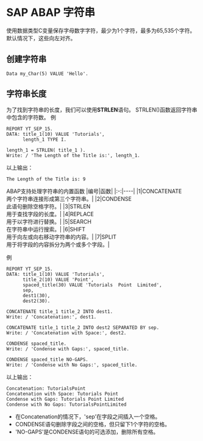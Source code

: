 SAP ABAP 字符串
==========
使用数据类型C变量保存字母数字字符，最少为1个字符，最多为65,535个字符。 默认情况下，这些向左对齐。
## 创建字符串
```
Data my_Char(5) VALUE 'Hello'.
```
## 字符串长度
为了找到字符串的长度，我们可以使用**STRLEN**语句。 STRLEN()函数返回字符串中包含的字符数。
例
```abap
REPORT YT_SEP_15. 
DATA: title_1(10) VALUE 'Tutorials',
      length_1 TYPE I. 
	
length_1 = STRLEN( title_1 ). 
Write: / 'The Length of the Title is:', length_1.
```
以上输出：
```
The Length of the Title is: 9 
```

ABAP支持处理字符串的内置函数
|编号|函数|
|:-:|----|
|1|CONCATENATE<br>两个字符串连接形成第三个字符串。|
|2|CONDENSE<br>此语句删除空格字符。|
|3|STRLEN<br>用于查找字段的长度。|
|4|REPLACE<br>用于以字符进行替换。|
|5|SEARCH<br>在字符串中运行搜索。|
|6|SHIFT<br>用于向左或向右移动字符串的内容。|
|7|SPLIT<br>用于将字段的内容拆分为两个或多个字段。|

例
```abap
REPORT YT_SEP_15. 
DATA: title_1(10) VALUE 'Tutorials', 
      title_2(10) VALUE 'Point',
      spaced_title(30) VALUE 'Tutorials  Point  Limited',
      sep,
      dest1(30),
      dest2(30).
	
CONCATENATE title_1 title_2 INTO dest1. 
Write: / 'Concatenation:', dest1. 

CONCATENATE title_1 title_2 INTO dest2 SEPARATED BY sep. 
Write: / 'Concatenation with Space:', dest2. 

CONDENSE spaced_title.
Write: / 'Condense with Gaps:', spaced_title. 

CONDENSE spaced_title NO-GAPS. 
Write: / 'Condense with No Gaps:', spaced_title.
```
以上输出：
```
Concatenation: TutorialsPoint 
Concatenation with Space: Tutorials Point 
Condense with Gaps: Tutorials Point Limited 
Condense with No Gaps: TutorialsPointLimited
```
- 在Concatenation的情况下，'sep'在字段之间插入一个空格。
- CONDENSE语句删除字段之间的空格，但只留下1个字符的空格。
- 'NO-GAPS'是CONDENSE语句的可选添加，删除所有空格。
